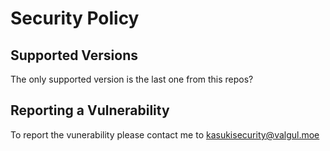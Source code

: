 # Security Policy

## Supported Versions

The only supported version is the last one from this repos?

## Reporting a Vulnerability

To report the vunerability please contact me to kasukisecurity@valgul.moe
